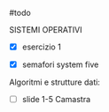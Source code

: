 #todo 

SISTEMI OPERATIVI
- [x] esercizio 1
- [x] semafori system five


Algoritmi e strutture dati:
- [ ] slide 1-5 Camastra